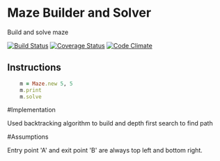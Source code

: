 # Maze Builder and Solver

Build and solve maze

[![Build Status](https://travis-ci.org/fokcep/maze.svg)](https://travis-ci.org/fokcep/maze) [![Coverage Status](https://img.shields.io/coveralls/fokcep/maze.svg)](https://coveralls.io/r/fokcep/maze?branch=master) [![Code Climate](https://codeclimate.com/repos/5618e532e30ba0235a019e07/badges/fccc1f63d0f461ec2cb0/gpa.svg)](https://codeclimate.com/repos/5618e532e30ba0235a019e07/feed)

## Instructions 

```ruby
	m = Maze.new 5, 5
	m.print
	m.solve
```
#Implementation

Used backtracking algorithm to build and depth first search to find path

#Assumptions 

Entry point 'A' and exit point 'B' are always top left and bottom right.
